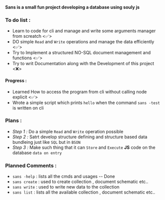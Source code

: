 **Sans is a small fun project developing a database using souly js**

### **To do list :**

- Learn to code for cli and manage and write some arguments manager from screatch <✅>
- DO simple `Read` and `Write` operations and manage the data efficiently <✅>
- Try to Implement a structured NO-SQL document management and functions <✅>
- Try to writ Documentation along with the Development of this project <❌>


#### **Progress :** 

- Learned How to access the program from cli without calling node explicit <✅>
- Wrote a simple script which prints `hello` when the command `sans -test` is written on cli

### **Plans :**

- *Step 1 :* Do a simple `Read` and `Write` operation possible  
- *Step 2 :* Satrt develop structure defining and structure based data bundleing just like `SQL` but in `BSON`
- *Step 3 :* Make such thing that it can `Store` and `Execute` **JS** code on the database `data on entry` 


### **Planned Comments :**

- `sans -help` : lists all the cmds and usages -- Done
- `sans create` : used to create collection , document schematic etc..
- `sans write` : used to write new data to the collection
- `sans list` : lists all the available collection , document schematic etc..

